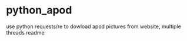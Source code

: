 # python_apod
use python requests/re to dowload apod pictures from website, multiple threads
readme
